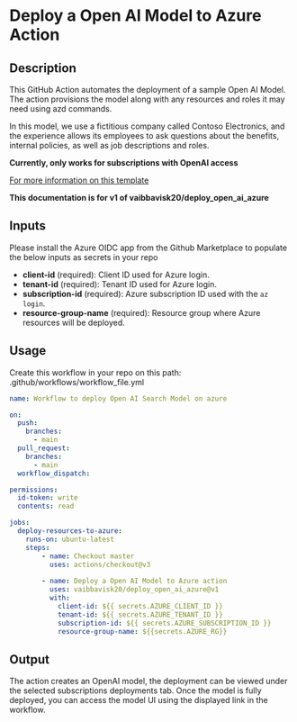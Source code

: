# Deploy a Open AI Model to Azure Action

## Description

This GitHub Action automates the deployment of a sample Open AI Model. The action provisions the model along with any resources and roles it may need using azd commands.

In this model, we use a fictitious company called Contoso Electronics, and the experience allows its employees to ask questions about the benefits, internal policies, as well as job descriptions and roles.

**Currently, only works for subscriptions with OpenAI access**

[For more information on this template](https://github.com/Azure-Samples/azure-search-openai-demo)

**This documentation is for v1 of vaibbavisk20/deploy_open_ai_azure**

## Inputs

Please install the Azure OIDC app from the Github Marketplace to populate the below inputs as secrets in your repo

- **client-id** (required): Client ID used for Azure login.
- **tenant-id** (required): Tenant ID used for Azure login.
- **subscription-id** (required): Azure subscription ID used with the `az login`.
- **resource-group-name** (required): Resource group where Azure resources will be deployed.

## Usage

Create this workflow in your repo on this path: .github/workflows/workflow_file.yml

```yaml
name: Workflow to deploy Open AI Search Model on azure

on:
  push:
    branches:
      - main
  pull_request:
    branches:
      - main
  workflow_dispatch:

permissions:
  id-token: write
  contents: read

jobs:
  deploy-resources-to-azure:
    runs-on: ubuntu-latest
    steps:
        - name: Checkout master
          uses: actions/checkout@v3
          
        - name: Deploy a Open AI Model to Azure action
          uses: vaibbavisk20/deploy_open_ai_azure@v1
          with:
            client-id: ${{ secrets.AZURE_CLIENT_ID }}
            tenant-id: ${{ secrets.AZURE_TENANT_ID }}
            subscription-id: ${{ secrets.AZURE_SUBSCRIPTION_ID }}
            resource-group-name: ${{secrets.AZURE_RG}}
```
## Output

The action creates an OpenAI model, the deployment can be viewed under the selected subscriptions deployments tab. Once the model is fully deployed, you can access the model UI using the displayed link in the workflow.
        
